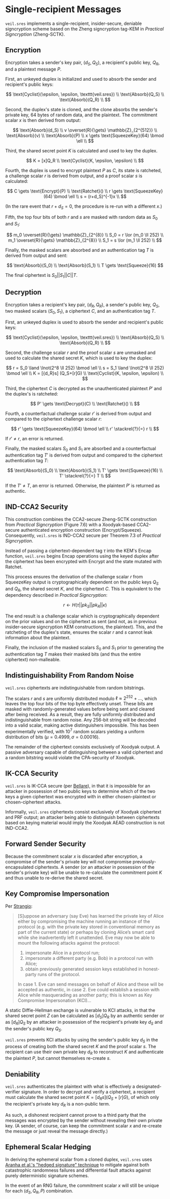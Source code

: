 # Single-recipient Messages

`veil.sres` implements a single-recipient, insider-secure, deniable signcryption scheme based on the Zheng signcryption
tag-KEM in _Practical Signcryption_ (Zheng-SCTK).

## Encryption

Encryption takes a sender's key pair, $(d_S, Q_S)$, a recipient's public key, $Q_R$, and a plaintext message $P$.

First, an unkeyed duplex is initialized and used to absorb the sender and recipient's public keys:

$$
\text{Cyclist}(\epsilon, \epsilon, \texttt{veil.sres}) \\
\text{Absorb}(Q_S) \\
\text{Absorb}(Q_R) \\
$$

Second, the duplex's state is cloned, and the clone absorbs the sender's private key, 64 bytes of random data, and the
plaintext. The commitment scalar $x$ is then derived from output:

$$
\text{Absorb}(d_S) \\
v \overset{R}{\gets} \mathbb{Z}_{2^{512}} \\
\text{Absorb}(v) \\
\text{Absorb}(P) \\
x \gets \text{SqueezeKey}(64) \bmod \ell \\
$$

Third, the shared secret point $K$ is calculated and used to key the duplex.

$$
K = [x]Q_R \\
\text{Cyclist}(K, \epsilon, \epsilon) \\
$$

Fourth, the duplex is used to encrypt plaintext $P$ as $C$, its state is ratcheted, a challenge scalar $r$ is derived
from output, and a proof scalar $s$ is calculated:

$$
C \gets \text{Encrypt}(P) \\
\text{Ratchet}() \\
r \gets \text{SqueezeKey}(64) \bmod \ell \\
s = (r+d_S)^{-1}x \\
$$

(In the rare event that $r+d_S=0$, the procedure is re-run with a different $x$.)

Fifth, the top four bits of both $r$ and $s$ are masked with random data as $S_0$ and $S_1$:

$$
m_0 \overset{R}{\gets} \mathbb{Z}_{2^{8}} \\
S_0 = r \lor (m_0 \ll 252) \\
m_1 \overset{R}{\gets} \mathbb{Z}_{2^{8}} \\
S_1 = s \lor (m_1 \ll 252) \\
$$

Finally, the masked scalars are absorbed and an authentication tag $T$ is derived from output and sent:

$$
\text{Absorb}(S_0) \\
\text{Absorb}(S_1) \\
T \gets \text{Squeeze}(16)
$$

The final ciphertext is $S_0 || S_1 || C || T$.

## Decryption

Encryption takes a recipient's key pair, $(d_R, Q_R)$, a sender's public key, $Q_S$, two masked scalars
$(S_0, S_1)$, a ciphertext $C$, and an authentication tag $T$.

First, an unkeyed duplex is used to absorb the sender and recipient's public keys:

$$
\text{Cyclist}(\epsilon, \epsilon, \texttt{veil.sres}) \\
\text{Absorb}(Q_S) \\
\text{Absorb}(Q_R) \\
$$

Second, the challenge scalar $r$ and the proof scalar $s$ are unmasked and used to calculate the shared secret $K$,
which is used to key the duplex:

$$
r = S_0 \land \lnot(2^8 \ll 252) \bmod \ell \\
s = S_1 \land \lnot(2^8 \ll 252) \bmod \ell \\
K = [{d_R}s] (Q_S+[r]G) \\
\text{Cyclist}(K, \epsilon, \epsilon) \\
$$

Third, the ciphertext $C$ is decrypted as the unauthenticated plaintext $P'$ and the duplex's is ratcheted:

$$
P' \gets \text{Decrypt}(C) \\
\text{Ratchet}() \\
$$

Fourth, a counterfactual challenge scalar $r'$ is derived from output and compared to the ciphertext challenge scalar
$r$:

$$
r' \gets \text{SqueezeKey}(64) \bmod \ell \\
r' \stackrel{?}{=} r \\
$$

If $r' \not = r$, an error is returned.

Finally, the masked scalars $S_0$ and $S_1$ are absorbed and a counterfactual authentication tag $T'$ is derived from
output and compared to the ciphertext authentication tag $T$:

$$
\text{Absorb}(S_0) \\
\text{Absorb}(S_1) \\
T' \gets \text{Squeeze}(16) \\
T' \stackrel{?}{=} T \\
$$

If the $T' \not = T$, an error is returned. Otherwise, the plaintext $P'$ is returned as authentic.

## IND-CCA2 Security

This construction combines the CCA2-secure Zheng-SCTK construction from _Practical Signcryption_ (Figure 7.6) with a
Xoodyak-based CCA2-secure authenticated encryption construction ($\text{Encrypt}$/$\text{Squeeze}$). Consequently,
`veil.sres` is IND-CCA2 secure per Theorem 7.3 of _Practical Signcryption_.

Instead of passing a ciphertext-dependent tag $\tau$ into the KEM's $\text{Encap}$ function, `veil.sres` begins
$\text{Encap}$ operations using the keyed duplex after the ciphertext has been encrypted with $\text{Encrypt}$ and the
state mutated with $\text{Ratchet}$.

This process ensures the derivation of the challenge scalar $r$ from $\text{SqueezeKey}$ output is cryptographically
dependent on the public keys $Q_S$ and $Q_R$, the shared secret $K$, and the ciphertext $C$. This is equivalent to the
dependency described in _Practical Signcryption_:

$$r \gets H(\tau || {pk}_S || {pk}_R || \kappa)$$

The end result is a challenge scalar which is cryptographically dependent on the prior values and on the ciphertext as
sent (and not, as in previous insider-secure signcryption KEM constructions, the plaintext). This, and the ratcheting of
the duplex's state, ensures the scalar $r$ and $s$ cannot leak information about the plaintext.

Finally, the inclusion of the masked scalars $S_0$ and $S_1$ prior to generating the authentication tag $T$ makes their
masked bits (and thus the entire ciphertext) non-malleable.

## Indistinguishability From Random Noise

`veil.sres` ciphertexts are indistinguishable from random bitstrings.

The scalars $r$ and $s$ are uniformly distributed modulo $\ell \approx 2^{252} + \dots$,
which leaves the top four bits of the top byte effectively unset. These bits are masked with randomly-generated values
before being sent and cleared after being received. As a result, they are fully uniformly distributed and
indistinguishable from random noise. Any 256-bit string will be decoded into a valid scalar, making active
distinguishers impossible. This has been experimentally verified, with $10^7$ random scalars yielding a uniform
distribution of bits ($\mu=0.4999,\sigma=0.00016$).

The remainder of the ciphertext consists exclusively of Xoodyak output. A passive adversary capable of distinguishing
between a valid ciphertext and a random bitstring would violate the CPA-security of Xoodyak.

## IK-CCA Security

`veil.sres` is IK-CCA secure (per [Bellare][ik-cca]), in that it is impossible for an attacker in possession of two
public keys to determine which of the two keys a given ciphertext was encrypted with in either chosen-plaintext or
chosen-ciphertext attacks.

Informally, `veil.sres` ciphertexts consist exclusively of Xoodyak ciphertext and PRF output; an attacker being able to
distinguish between ciphertexts based on keying material would imply the Xoodyak AEAD construction is not IND-CCA2.

## Forward Sender Security

Because the commitment scalar $x$ is discarded after encryption, a compromise of the sender's private key will not
compromise previously-encapsulated ciphertexts. A sender (or an attacker in possession of the sender's private key) will
be unable to re-calculate the commitment point $K$ and thus unable to re-derive the shared secret.

## Key Compromise Impersonation

Per [Strangio][kci]:

> \[S\]uppose an adversary (say Eve) has learned the private key of Alice either by compromising the machine running an
> instance of the protocol (e.g. with the private key stored in conventional memory as part of the current state) or
> perhaps by cloning Alice’s smart card while she inadvertently left it unattended. Eve may now be able to mount the
> following attacks against the protocol:
>
> 1. impersonate Alice in a protocol run;
> 2. impersonate a different party (e.g. Bob) in a protocol run with Alice;
> 3. obtain previously generated session keys established in honest-party runs of the protocol.
>
> In case 1. Eve can send messages on behalf of Alice and these will be accepted as authentic, in case 2. Eve could
> establish a session with Alice while masquerading as another party; this is known as Key Compromise Impersonation
> (KCI)...

A static Diffie-Hellman exchange is vulnerable to KCI attacks, in that the shared secret point ${Z}$ can be calculated
as $[{d_S}]{Q_R}$ by an authentic sender or as $[{d_R}]{Q_S}$ by an attacker in possession of the recipient's private
key $d_S$ and the sender's public key $Q_S$.

`veil.sres` prevents KCI attacks by using the sender's public key $d_S$ in the process of creating both the shared
secret $K$ and the proof scalar $s$. The recipient can use their own private key $d_R$ to reconstruct $K$ and
authenticate the plaintext $P$, but cannot themselves re-create $s$.

## Deniability

`veil.sres` authenticates the plaintext with what is effectively a designated-verifier signature. In order to decrypt
and verify a ciphertext, a recipient must calculate the shared secret point $K=[{d_R}s] (Q_S+[r]G)$, of which only the
recipient's private key $d_R$ is a non-public term.

As such, a dishonest recipient cannot prove to a third party that the messages was encrypted by the sender without
revealing their own private key. (A sender, of course, can keep the commitment scalar $x$ and re-create the message or
just reveal the message directly.)

## Ephemeral Scalar Hedging

In deriving the ephemeral scalar from a cloned duplex, `veil.sres` uses [Aranha et al.'s
"hedged signature" technique][hedge] to mitigate against both catastrophic randomness failures and differential fault
attacks against purely deterministic signature schemes.

In the event of an RNG failure, the commitment scalar $x$ will still be unique for each $(d_S, Q_R, P)$ combination.

[ik-cca]: https://iacr.org/archive/asiacrypt2001/22480568.pdf

[kci]: https://eprint.iacr.org/2006/252.pdf

[hedge]: https://eprint.iacr.org/2019/956.pdf
